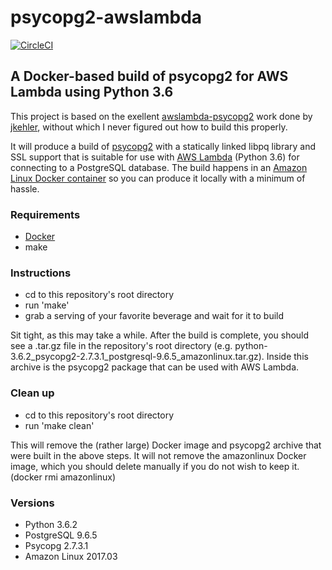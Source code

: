 # psycopg2-awslambda

[![CircleCI](https://circleci.com/gh/RealSalmon/psycopg2-awslambda.svg?style=svg)](https://circleci.com/gh/RealSalmon/psycopg2-awslambda)

## A Docker-based build of psycopg2 for AWS Lambda using Python 3.6

This project is based on the exellent 
[awslambda-psycopg2](https://github.com/jkehler/awslambda-psycopg2) work done
by [jkehler](https://github.com/jkehler), without which I never figured out how 
to build this properly.

It will produce a build of [psycopg2](http://initd.org/psycopg/) with a 
statically linked libpq library and  SSL support that is suitable for use with 
[AWS Lambda](https://aws.amazon.com/lambda/) (Python 3.6) for connecting to a
PostgreSQL database. The build  happens in an 
[Amazon Linux Docker container](https://hub.docker.com/_/amazonlinux/) so 
you can produce it locally with a minimum of hassle.

### Requirements
  - [Docker](https://www.docker.com/)
  - make

### Instructions
  - cd to this repository's root directory
  - run 'make'
  - grab a serving of your favorite beverage and wait for it to build
  
Sit tight, as this may take a while. After the build is complete, you should 
see a .tar.gz file in the repository's root directory (e.g. 
python-3.6.2_psycopg2-2.7.3.1_postgresql-9.6.5_amazonlinux.tar.gz). Inside this 
archive is the psycopg2 package that can be used with AWS Lambda.

### Clean up
  - cd to this repository's root directory
  - run 'make clean'
  
This will remove the (rather large) Docker image and psycopg2 archive that were 
built in the above steps. It will not remove the amazonlinux Docker image, which 
you should delete manually if you do not wish to keep it. 
(docker rmi amazonlinux)

### Versions
  - Python 3.6.2
  - PostgreSQL 9.6.5
  - Psycopg 2.7.3.1
  - Amazon Linux 2017.03
